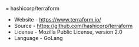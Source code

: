 = hashicorp/terraform
* Website - https://www.terraform.io/
* Source - https://github.com/hashicorp/terraform
* License - Mozilla Public License, version 2.0
* Language - GoLang
